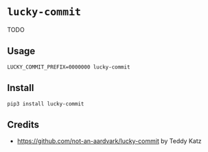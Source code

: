 # `lucky-commit`

TODO

## Usage

```
LUCKY_COMMIT_PREFIX=0000000 lucky-commit
```

## Install

```
pip3 install lucky-commit
```

## Credits

- https://github.com/not-an-aardvark/lucky-commit by Teddy Katz
